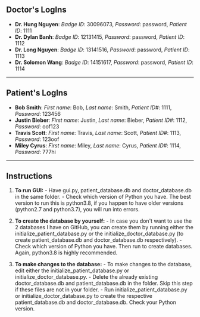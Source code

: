 
   ## Doctor's LogIns

- **Dr. Hung Nguyen**: *Badge ID*: 30096073, *Password*: password, *Patient ID*: 1111
- **Dr. Dylan Banh**: *Badge ID*: 12131415, *Password*: password, *Patient ID*: 1112
- **Dr. Long Nguyen**: *Badge ID*: 13141516, *Password*: password, *Patient ID*: 1113
- **Dr. Solomon Wang**: *Badge ID*: 14151617, *Password*: password, *Patient ID*: 1114

---------------------------------------------------------------------------------------------------------

   ## Patient's LogIns
	
- **Bob Smith**: *First name*: Bob, *Last name*: Smith, *Patient ID#*: 1111, *Password*: 123456
- **Justin Bieber**: *First name*: Justin, *Last name*: Bieber, *Patient ID#*: 1112, *Password*: oof123 
- **Travis Scott**: *First name*: Travis, *Last name*: Scott, *Patient ID#*: 1113, *Password*: 123oof
- **Miley Cyrus**: *First name*: Miley, *Last name*: Cyrus, *Patient ID#*: 1114, *Password*: 777hi

---------------------------------------------------------------------------------------------------------
   ## Instructions

1. **To run GUI:**
		- Have gui.py, patient_database.db and doctor_database.db in the same folder.
		- Check which version of Python you have. The best version to run this is python3.8, if you
		  happen to have older versions (python2.7 and python3.7), you will run into errors.
	
2. **To create the database by yourself:**
	    - In case you don't want to use the 2 databases I have on GitHub, you can create them by
		  running either the initialize_patient_database.py or the initialize_doctor_database.py
		  (to create patient_database.db and doctor_database.db respectively).
		- Check which version of Python you have. Then run to create databases. Again, python3.8
		  is highly recommended.
	
3. **To make changes to the database:**
		- To make changes to the database, edit either the initialize_patient_database.py or 
		  initialize_doctor_database.py.
		- Delete the already existing doctor_database.db and patient_database.db in the folder.
		  Skip this step if these files are not in your folder.
		- Run initialize_patient_database.py or initialize_doctor_database.py to create the 
		  respective patient_database.db and doctor_database.db. Check your Python version.

